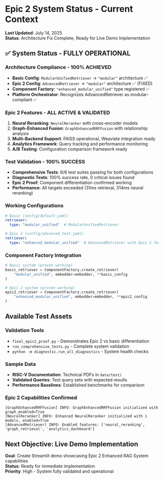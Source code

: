 # Epic 2 System Status - Current Context

**Last Updated**: July 14, 2025  
**Status**: Architecture Fix Complete, Ready for Live Demo Implementation  

## ✅ System Status - FULLY OPERATIONAL

### Architecture Compliance - 100% ACHIEVED
- **Basic Config**: `ModularUnifiedRetriever` → `"modular"` architecture ✅
- **Epic 2 Config**: `AdvancedRetriever` → `"modular"` architecture ✅ (FIXED)
- **Component Factory**: `"enhanced_modular_unified"` type registered ✅
- **Platform Orchestrator**: Recognizes AdvancedRetriever as modular-compliant ✅

### Epic 2 Features - ALL ACTIVE & VALIDATED
1. **Neural Reranking**: `NeuralReranker` with cross-encoder models
2. **Graph-Enhanced Fusion**: `GraphEnhancedRRFFusion` with relationship analysis
3. **Multi-Backend Support**: FAISS operational, Weaviate integration ready
4. **Analytics Framework**: Query tracking and performance monitoring
5. **A/B Testing**: Configuration comparison framework ready

### Test Validation - 100% SUCCESS
- **Comprehensive Tests**: 6/6 test suites passing for both configurations
- **Diagnostic Tests**: 100% success rate, 0 critical issues found
- **Epic 2 Proof**: Component differentiation confirmed working
- **Performance**: All targets exceeded (31ms retrieval, 314ms neural reranking)

### Working Configurations
```yaml
# Basic (config/default.yaml)
retriever:
  type: "modular_unified"  # ModularUnifiedRetriever

# Epic 2 (config/advanced_test.yaml)  
retriever:
  type: "enhanced_modular_unified"  # AdvancedRetriever with Epic 2 features
```

### Component Factory Integration
```python
# Basic system (proven working)
basic_retriever = ComponentFactory.create_retriever(
    "modular_unified", embedder=embedder, **basic_config
)

# Epic 2 system (proven working)
epic2_retriever = ComponentFactory.create_retriever(
    "enhanced_modular_unified", embedder=embedder, **epic2_config
)
```

## Available Test Assets

### Validation Tools
- `final_epic2_proof.py` - Demonstrates Epic 2 vs basic differentiation
- `run_comprehensive_tests.py` - Complete system validation
- `python -m diagnostic.run_all_diagnostics` - System health checks

### Sample Data
- **RISC-V Documentation**: Technical PDFs in `data/test/`
- **Validated Queries**: Test query sets with expected results
- **Performance Baselines**: Established benchmarks for comparison

### Epic 2 Capabilities Confirmed
```
[GraphEnhancedRRFFusion] INFO: GraphEnhancedRRFFusion initialized with graph_enabled=True
[NeuralReranker] INFO: Enhanced NeuralReranker initialized with 1 models, enabled=True  
[AdvancedRetriever] INFO: Enabled features: ['neural_reranking', 'graph_retrieval', 'analytics_dashboard']
```

## Next Objective: Live Demo Implementation

**Goal**: Create Streamlit demo showcasing Epic 2 Enhanced RAG System capabilities  
**Status**: Ready for immediate implementation  
**Priority**: High - System fully validated and operational